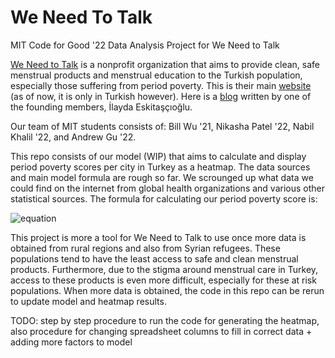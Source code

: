 # We Need To Talk
MIT Code for Good '22 Data Analysis Project for We Need to Talk

[We Need to Talk](https://www.facebook.com/weneedtotalkinitiative) is a nonprofit organization that aims to provide clean, safe menstrual products and menstrual education to the Turkish population, especially those suffering from period poverty. This is their main [website](https://konusmamizgerek.org/biz-kimiz/) (as of now, it is only in Turkish however). Here is a [blog](https://assembly.malala.org/stories/menstruation-rural-turkey) written by one of the founding members, İlayda Eskitaşçıoğlu.

Our team of MIT students consists of: Bill Wu '21, Nikasha Patel '22, Nabil Khalil '22, and Andrew Gu '22.

This repo consists of our model (WIP) that aims to calculate and display period poverty scores per city in Turkey as a heatmap. The data sources and main model formula are rough so far. We scrounged up what data we could find on the internet from global health organizations and various other statistical sources. The formula for calculating our period poverty score is:

![equation](https://latex.codecogs.com/gif.image?\dpi{110}&space;c_1&space;\times&space;w&space;&plus;&space;c_2&space;\times&space;\frac{p}{i}&space;&plus;&space;c_3&space;\times&space;r&space;\times&space;c)

This project is more a tool for We Need to Talk to use once more data is obtained from rural regions and also from Syrian refugees. These populations tend to have the least access to safe and clean menstrual products. Furthermore, due to the stigma around menstrual care in Turkey, access to these products is even more difficult, especially for these at risk populations. When more data is obtained, the code in this repo can be rerun to update model and heatmap results. 

TODO: step by step procedure to run the code for generating the heatmap, also procedure for changing spreadsheet columns to fill in correct data + adding more factors to model
